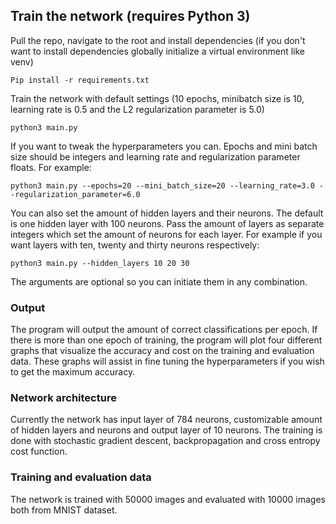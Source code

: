 ## Train the network (requires Python 3)
Pull the repo, navigate to the root and install dependencies (if you don't want to install dependencies globally
initialize a virtual environment like venv) 
```
Pip install -r requirements.txt
```
Train the network with default settings (10 epochs, minibatch size is 10, learning rate is 0.5 and the L2 regularization
parameter is 5.0)
```
python3 main.py
```
If you want to tweak the hyperparameters you can. Epochs and mini batch size should be integers and learning rate and
regularization parameter floats. For example: 
```
python3 main.py --epochs=20 --mini_batch_size=20 --learning_rate=3.0 --regularization_parameter=6.0
```

You can also set the amount of hidden layers and their neurons. The default is one hidden layer with 100 neurons. Pass the amount of layers 
as separate integers which set the amount of neurons for each layer. For example if you want layers with ten, twenty and thirty neurons respectively:
```
python3 main.py --hidden_layers 10 20 30
```

The arguments are optional so you can initiate them in any combination.

### Output
The program will output the amount of correct classifications per epoch. If there is more than one epoch of training,
the program will plot four different graphs that visualize the accuracy and cost on the training and evaluation data. 
These graphs will assist in fine tuning the hyperparameters if you wish to get the maximum accuracy.

### Network architecture 
Currently the network has input layer of 784 neurons, customizable amount of hidden layers and neurons and output layer of 10 neurons.
The training is done with stochastic gradient descent, backpropagation and cross entropy cost function. 

### Training and evaluation data
The network is trained with 50000 images and evaluated with 10000 images both from MNIST dataset.

